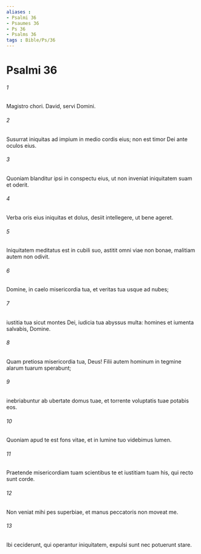 ```yaml
---
aliases : 
- Psalmi 36
- Psaumes 36
- Ps 36
- Psalms 36
tags : Bible/Ps/36
---
```


# Psalmi 36

###### 1
Magistro chori. David, servi Domini.
###### 2
Susurrat iniquitas ad impium in medio cordis eius; non est timor Dei ante oculos eius.
###### 3
Quoniam blanditur ipsi in conspectu eius, ut non inveniat iniquitatem suam et oderit.
###### 4
Verba oris eius iniquitas et dolus, desiit intellegere, ut bene ageret.
###### 5
Iniquitatem meditatus est in cubili suo, astitit omni viae non bonae, malitiam autem non odivit.
###### 6
Domine, in caelo misericordia tua, et veritas tua usque ad nubes;
###### 7
iustitia tua sicut montes Dei, iudicia tua abyssus multa: homines et iumenta salvabis, Domine.
###### 8
Quam pretiosa misericordia tua, Deus! Filii autem hominum in tegmine alarum tuarum sperabunt;
###### 9
inebriabuntur ab ubertate domus tuae, et torrente voluptatis tuae potabis eos.
###### 10
Quoniam apud te est fons vitae, et in lumine tuo videbimus lumen.
###### 11
Praetende misericordiam tuam scientibus te et iustitiam tuam his, qui recto sunt corde.
###### 12
Non veniat mihi pes superbiae, et manus peccatoris non moveat me.
###### 13
Ibi ceciderunt, qui operantur iniquitatem, expulsi sunt nec potuerunt stare.
